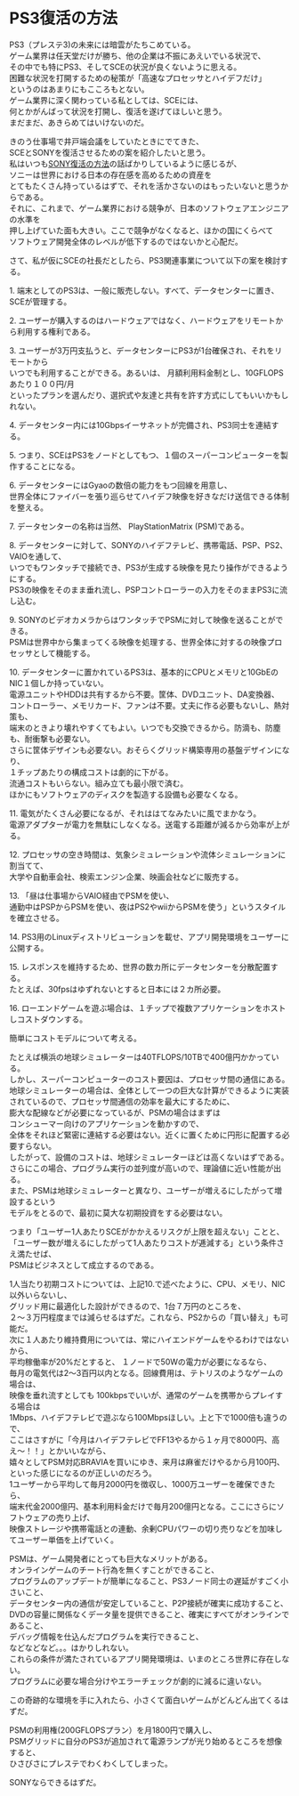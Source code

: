 PS3復活の方法
====


<p>PS3（プレステ3)の未来には暗雲がたちこめている。<br />
ゲーム業界は任天堂だけが勝ち、他の企業は不振にあえいでいる状況で、<br />
その中でも特にPS3、そしてSCEの状況が良くないように思える。<br />
困難な状況を打開するための秘策が「高速なプロセッサとハイデフだけ」<br />
というのはあまりにもこころもとない。<br />
ゲーム業界に深く関わっている私としては、SCEには、<br />
何とかがんばって状況を打開し、復活を遂げてほしいと思う。<br />
まだまだ、あきらめてはいけないのだ。</p>

<p>きのう仕事場で井戸端会議をしていたときにでてきた、<br />
SCEとSONYを復活させるための案を紹介したいと思う。<br />
私はいつも<a href="https://github.com/kengonakajima/blog/blob/master/articles/sony.md">SONY復活の方法</a>の話ばかりしているように感じるが、<br />
ソニーは世界における日本の存在感を高めるための資産を<br />
とてもたくさん持っているはずで、それを活かさないのはもったいないと思うからである。<br />
それに、これまで、ゲーム業界における競争が、日本のソフトウェアエンジニアの水準を<br />
押し上げていた面も大きい。ここで競争がなくなると、ほかの国にくらべて<br />
ソフトウェア開発全体のレベルが低下するのではないかと心配だ。</p>

<p>さて、私が仮にSCEの社長だとしたら、PS3関連事業について以下の案を検討する。</p>

<p>1. 端末としてのPS3は、一般に販売しない。すべて、データセンターに置き、SCEが管理する。</p>

<p>2. ユーザーが購入するのはハードウェアではなく、ハードウェアをリモートから利用する権利である。</p>

<p>3. ユーザーが3万円支払うと、データセンターにPS3が1台確保され、それをリモートから<br />
いつでも利用することができる。あるいは、 月額利用料金制とし、10GFLOPSあたり１００円/月<br />
といったプランを選んだり、選択式や友達と共有を許す方式にしてもいいかもしれない。</p>

<p>4. データセンター内には10Gbpsイーサネットが完備され、PS3同士を連結する。</p>

<p>5. つまり、SCEはPS3をノードとしてもつ、１個のスーパーコンピューターを製作することになる。</p>

<p>6. データセンターにはGyaoの数倍の能力をもつ回線を用意し、<br />
世界全体にファイバーを張り巡らせてハイデフ映像を好きなだけ送信できる体制を整える。</p>

<p>7. データセンターの名称は当然、 PlayStationMatrix (PSM)である。</p>

<p>8. データセンターに対して、SONYのハイデフテレビ、携帯電話、PSP、PS2、VAIOを通して、<br />
いつでもワンタッチで接続でき、PS3が生成する映像を見たり操作ができるようにする。<br />
PS3の映像をそのまま垂れ流し、PSPコントローラーの入力をそのままPS3に流し込む。</p>

<p>9. SONYのビデオカメラからはワンタッチでPSMに対して映像を送ることができる。<br />
PSMは世界中から集まってくる映像を処理する、世界全体に対するの映像プロセッサとして機能する。</p>

<p>10. データセンターに置かれているPS3は、基本的にCPUとメモリと10GbEのNIC１個しか持っていない。<br />
電源ユニットやHDDは共有するから不要。筐体、DVDユニット、DA変換器、<br />
コントローラー、メモリカード、ファンは不要。丈夫に作る必要もないし、熱対策も、<br />
端末のときより壊れやすくてもよい。いつでも交換できるから。防滴も、防塵も、耐衝撃も必要ない。<br />
さらに筐体デザインも必要ない。おそらくグリッド構築専用の基盤デザインになり、<br />
１チップあたりの構成コストは劇的に下がる。<br />
流通コストもいらない。組み立ても最小限で済む。<br />
ほかにもソフトウェアのディスクを製造する設備も必要なくなる。</p>

<p>11. 電気がたくさん必要になるが、それははてなみたいに風でまかなう。<br />
電源アダプターが電力を無駄にしなくなる。送電する距離が減るから効率が上がる。</p>

<p>12. プロセッサの空き時間は、気象シミュレーションや流体シミュレーションに割当てて、<br />
大学や自動車会社、検索エンジン企業、映画会社などに販売する。</p>

<p>13. 「昼は仕事場からVAIO経由でPSMを使い、<br />
通勤中はPSPからPSMを使い、夜はPS2やwiiからPSMを使う」というスタイルを確立させる。</p>

<p>14. PS3用のLinuxディストリビューションを載せ、アプリ開発環境をユーザーに公開する。</p>

<p>15. レスポンスを維持するため、世界の数カ所にデータセンターを分散配置する。<br />
たとえば、30fpsはゆずれないとすると日本には２カ所必要。</p>

<p>16. ローエンドゲームを遊ぶ場合は、１チップで複数アプリケーションをホストしコストダウンする。</p>

<p>簡単にコストモデルについて考える。</p>

<p>たとえば横浜の地球シミュレーターは40TFLOPS/10TBで400億円かかっている。<br />
しかし、スーパーコンピューターのコスト要因は、プロセッサ間の通信にある。<br />
地球シミュレーターの場合は、全体として一つの巨大な計算ができるように実装<br />
されているので、プロセッサ間通信の効率を最大にするために、<br />
膨大な配線などが必要になっているが、PSMの場合はまずは<br />
コンシューマー向けのアプリケーションを動かすので、<br />
全体をそれほど緊密に連結する必要はない。近くに置くために円形に配置する必要すらない。<br />
したがって、設備のコストは、地球シミュレーターほどは高くないはずである。<br />
さらにこの場合、プログラム実行の並列度が高いので、理論値に近い性能が出る。<br />
また、PSMは地球シミュレーターと異なり、ユーザーが増えるにしたがって増設するという<br />
モデルをとるので、最初に莫大な初期投資をする必要はない。</p>

<p>つまり「ユーザー1人あたりSCEがかかえるリスクが上限を超えない」ことと、<br />
「ユーザー数が増えるにしたがって1人あたりコストが逓減する」という条件さえ満たせば、<br />
PSMはビジネスとして成立するのである。</p>

<p>1人当たり初期コストについては、上記10.で述べたように、CPU、メモリ、NIC以外いらないし、<br />
グリッド用に最適化した設計ができるので、1台７万円のところを、<br />
２〜３万円程度までは減らせるはずだ。これなら、PS2からの「買い替え」も可能だ。<br />
次に１人あたり維持費用については、常にハイエンドゲームをやるわけではないから、<br />
平均稼働率が20%だとすると、 １ノードで50Wの電力が必要になるなら、<br />
毎月の電気代は2〜3百円以内となる。回線費用は、テトリスのようなゲームの場合は、<br />
映像を垂れ流すとしても 100kbpsでいいが、通常のゲームを携帯からプレイする場合は<br />
1Mbps、ハイデフテレビで遊ぶなら100Mbpsほしい。上と下で1000倍も違うので、<br />
ここはさすがに「今月はハイデフテレビでFF13やるから１ヶ月で8000円、高え〜！！」とかいいながら、<br />
嬉々としてPSM対応BRAVIAを買いにゆき、来月は麻雀だけやるから月100円、<br />
といった感じになるのが正しいのだろう。<br />
1ユーザーから平均して毎月2000円を徴収し、1000万ユーザーを確保できたら、<br />
端末代金2000億円、基本利用料金だけで毎月200億円となる。ここにさらにソフトウェアの売り上げ、<br />
映像ストレージや携帯電話との連動、余剰CPUパワーの切り売りなどを加味してユーザー単価を上げていく。</p>

<p>PSMは、ゲーム開発者にとっても巨大なメリットがある。<br />
オンラインゲームのチート行為を無くすことができること、<br />
プログラムのアップデートが簡単になること、PS3ノード同士の遅延がすごく小さいこと、<br />
データセンター内の通信が安定していること、P2P接続が確実に成功すること、<br />
DVDの容量に関係なくデータ量を提供できること、確実にすべてがオンラインであること、<br />
デバッグ情報を仕込んだプログラムを実行できること、<br />
などなどなど。。。はかりしれない。<br />
これらの条件が満たされているアプリ開発環境は、いまのところ世界に存在しない。<br />
プログラムに必要な場合分けやエラーチェックが劇的に減るに違いない。</p>

<p>この奇跡的な環境を手に入れたら、小さくて面白いゲームがどんどん出てくるはずだ。</p>

<p>PSMの利用権(200GFLOPSプラン）を月1800円で購入し、<br />
PSMグリッドに自分のPS3が追加されて電源ランプが光り始めるところを想像すると、<br />
ひさびさにプレステでわくわくしてしまった。</p>

<p>SONYならできるはずだ。</p>
